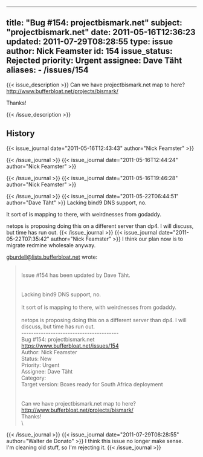 
---
title: "Bug #154: projectbismark.net"
subject: "projectbismark.net"
date: 2011-05-16T12:36:23
updated: 2011-07-29T08:28:55
type: issue
author: Nick Feamster
id: 154
issue_status: Rejected
priority: Urgent
assignee: Dave Täht
aliases:
    - /issues/154
---

{{< issue_description >}}
Can we have projectbismark.net map to here?
http://www.bufferbloat.net/projects/bismark/

Thanks!


{{< /issue_description >}}

## History
{{< issue_journal date="2011-05-16T12:43:43" author="Nick Feamster" >}}

{{< /issue_journal >}}
{{< issue_journal date="2011-05-16T12:44:24" author="Nick Feamster" >}}

{{< /issue_journal >}}
{{< issue_journal date="2011-05-16T19:46:28" author="Nick Feamster" >}}

{{< /issue_journal >}}
{{< issue_journal date="2011-05-22T06:44:51" author="Dave Täht" >}}
Lacking bind9 DNS support, no.

It sort of is mapping to there, with weirdnesses from godaddy.

netops is proposing doing this on a different server than dp4. I will
discuss, but time has run out.
{{< /issue_journal >}}
{{< issue_journal date="2011-05-22T07:35:42" author="Nick Feamster" >}}
I think our plan now is to migrate redmine wholesale anyway.

gburdell@lists.bufferbloat.net wrote:

>\
>Issue \#154 has been updated by Dave Täht.\
>\
>\
>Lacking bind9 DNS support, no.\
>\
>It sort of is mapping to there, with weirdnesses from godaddy.\
>\
>netops is proposing doing this on a different server than dp4. I
will\
>discuss, but time has run out.\
>----------------------------------------\
>Bug \#154: projectbismark.net\
>https://www.bufferbloat.net/issues/154
>\
>Author: Nick Feamster\
>Status: New\
>Priority: Urgent\
>Assignee: Dave Täht\
>Category:\
>Target version: Boxes ready for South Africa deployment\
>\
>\
>Can we have projectbismark.net map to here?\
>http://www.bufferbloat.net/projects/bismark/
>\
>Thanks!\
>\
>
{{< /issue_journal >}}
{{< issue_journal date="2011-07-29T08:28:55" author="Walter de Donato" >}}
I think this issue no longer make sense.\
I'm cleaning old stuff, so I'm rejecting it.
{{< /issue_journal >}}

